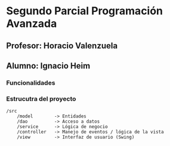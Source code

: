 # Segundo Parcial Programación Avanzada

## Profesor: Horacio Valenzuela
## Alumno: Ignacio Heim

### Funcionalidades



### Estrucutra del proyecto
    /src
        /model        -> Entidades
        /dao          -> Acceso a datos
        /service      -> Lógica de negocio
        /controller   -> Manejo de eventos / lógica de la vista
        /view         -> Interfaz de usuario (Swing)

